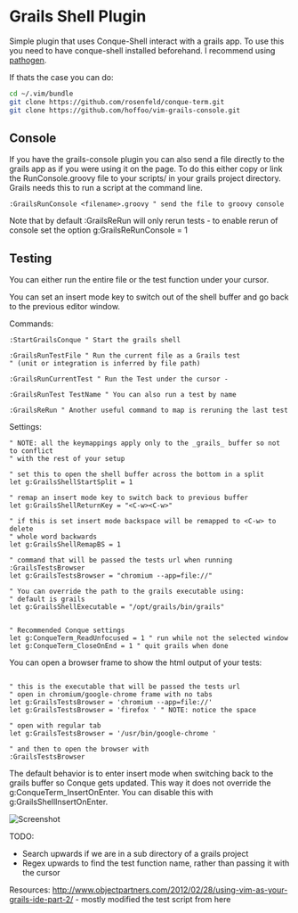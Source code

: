 Grails Shell Plugin
==================

Simple plugin that uses Conque-Shell interact with a grails app. To use this
you need to have conque-shell installed beforehand. I recommend using [pathogen](https://github.com/tpope/vim-pathogen "Pathogen").

If thats the case you can do:
```sh
cd ~/.vim/bundle
git clone https://github.com/rosenfeld/conque-term.git
git clone https://github.com/hoffoo/vim-grails-console.git
```

Console
-------
If you have the grails-console plugin you can also send a file directly
to the grails app as if you were using it on the page. To do this either
copy or link the RunConsole.groovy file to your scripts/ in your grails 
project directory. Grails needs this to run a script at the command line.

```vim
:GrailsRunConsole <filename>.groovy " send the file to groovy console
```

Note that by default :GrailsReRun will only rerun tests - to enable
rerun of console set the option g:GrailsReRunConsole = 1


Testing
------
You can either run the entire file or the test function under your cursor. 

You can set an insert mode  key to switch out of the shell buffer and 
go back to the previous editor window.

Commands: 
```vim
:StartGrailsConque " Start the grails shell

:GrailsRunTestFile " Run the current file as a Grails test 
" (unit or integration is inferred by file path)

:GrailsRunCurrentTest " Run the Test under the cursor -

:GrailsRunTest TestName " You can also run a test by name

:GrailsReRun " Another useful command to map is reruning the last test
```

Settings:
```vim
" NOTE: all the keymappings apply only to the _grails_ buffer so not to conflict
" with the rest of your setup

" set this to open the shell buffer across the bottom in a split
let g:GrailsShellStartSplit = 1

" remap an insert mode key to switch back to previous buffer
let g:GrailsShellReturnKey = "<C-w><C-w>"

" if this is set insert mode backspace will be remapped to <C-w> to delete 
" whole word backwards
let g:GrailsShellRemapBS = 1

" command that will be passed the tests url when running :GrailsTestsBrowser
let g:GrailsTestsBrowser = "chromium --app=file://"

" You can override the path to the grails executable using:
" default is grails
let g:GrailsShellExecutable = "/opt/grails/bin/grails"


" Recommended Conque settings
let g:ConqueTerm_ReadUnfocused = 1 " run while not the selected window
let g:ConqueTerm_CloseOnEnd = 1 " quit grails when done
```

You can open a browser frame to show the html output of your tests:
```vim

" this is the executable that will be passed the tests url
" open in chromium/google-chrome frame with no tabs
let g:GrailsTestsBrowser = 'chromium --app=file://' 
let g:GrailsTestsBrowser = 'firefox ' " NOTE: notice the space

" open with regular tab
let g:GrailsTestsBrowser = '/usr/bin/google-chrome ' 

" and then to open the browser with
:GrailsTestsBrowser

```

The default behavior is to enter insert mode when switching back to the grails 
buffer so Conque gets updated.  This way it does not override the 
g:ConqueTerm_InsertOnEnter. You can disable this with g:GrailsShellInsertOnEnter.


![Screenshot](http://i.imgur.com/eOxz0d3.png)

TODO:

- Search upwards if we are in a sub directory of a grails project
- Regex upwards to find the test function name, rather than passing it with the cursor 

Resources:
http://www.objectpartners.com/2012/02/28/using-vim-as-your-grails-ide-part-2/ - mostly modified the test script from here
